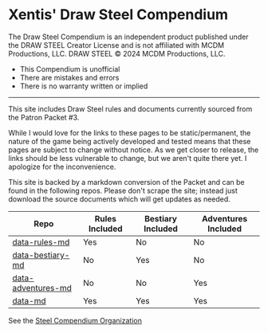 # Xentis' Draw Steel Compendium

The Draw Steel Compendium is an independent product published under the DRAW STEEL Creator License and is not affiliated with MCDM Productions, LLC. DRAW STEEL © 2024 MCDM Productions, LLC.

- This Compendium is unofficial
- There are mistakes and errors
- There is no warranty written or implied

---

This site includes Draw Steel rules and documents currently sourced from the Patron Packet #3.

While I would love for the links to these pages to be static/permanent, the nature of the game being actively developed and tested means that these pages are subject to change without notice. As we get closer to release, the links should be less vulnerable to change, but we aren't quite there yet. I apologize for the inconvenience.

This site is backed by a markdown conversion of the Packet and can be found in the following repos. Please don't scrape the site; instead just download the source documents which will get updates as needed.

| Repo                                                                        | Rules Included | Bestiary Included | Adventures Included |
|-----------------------------------------------------------------------------|----------------|-------------------|---------------------|
| [data-rules-md](https://github.com/SteelCompendium/data-rules-md)           | Yes            | No                | No                  |
| [data-bestiary-md](https://github.com/SteelCompendium/data-bestiary-md)     | No             | Yes               | No                  |
| [data-adventures-md](https://github.com/SteelCompendium/data-adventures-md) | No             | No                | Yes                 |
| [data-md](https://github.com/SteelCompendium/data-md)                       | Yes            | Yes               | Yes                 |

See the [Steel Compendium Organization](https://github.com/SteelCompendium)
